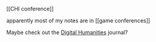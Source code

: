 [[CHI conference]]

apparently most of my notes are in [[game conferences]]

Maybe check out the [Digital Humanities](https://www.springer.com/journal/44206) journal?